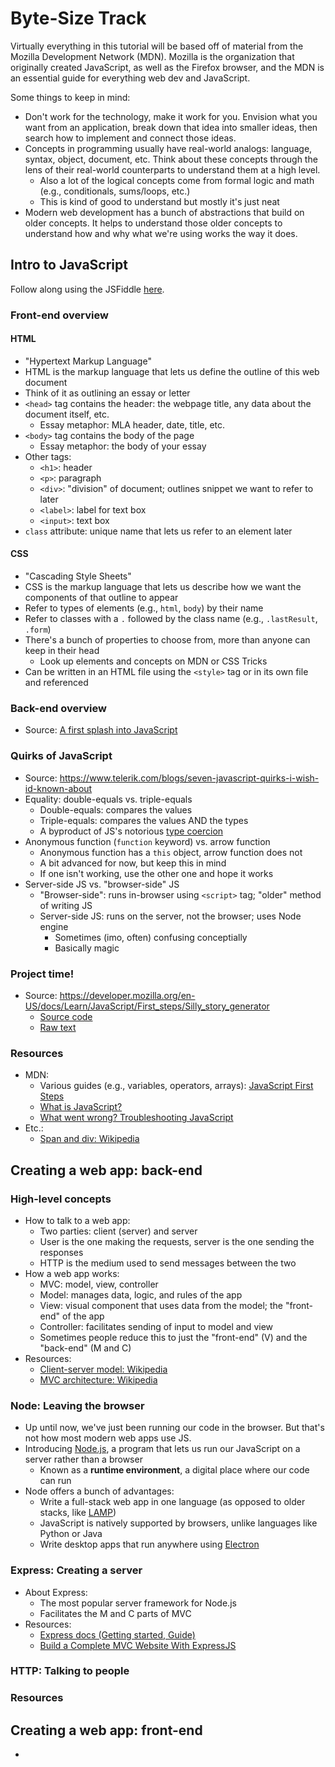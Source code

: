 # Byte-Size Track

Virtually everything in this tutorial will be based off of material from the Mozilla Development Network (MDN). Mozilla is the organization that originally created JavaScript, as well as the Firefox browser, and the MDN is an essential guide for everything web dev and JavaScript.

Some things to keep in mind:

- Don't work for the technology, make it work for you. Envision what you want from an application, break down that idea into smaller ideas, then search how to implement and connect those ideas.
- Concepts in programming usually have real-world analogs: language, syntax, object, document, etc. Think about these concepts through the lens of their real-world counterparts to understand them at a high level.
	- Also a lot of the logical concepts come from formal logic and math (e.g., conditionals, sums/loops, etc.)
	- This is kind of good to understand but mostly it's just neat
- Modern web development has a bunch of abstractions that build on older concepts. It helps to understand those older concepts to understand how and why what we're using works the way it does.

## Intro to JavaScript

Follow along using the JSFiddle [here](https://jsfiddle.net/5pb3xvn8/).

### Front-end overview

#### HTML

- "Hypertext Markup Language"
- HTML is the markup language that lets us define the outline of this web document
- Think of it as outlining an essay or letter
- `<head>` tag contains the header: the webpage title, any data about the document itself, etc.
	- Essay metaphor: MLA header, date, title, etc.
- `<body>` tag contains the body of the page
	- Essay metaphor: the body of your essay
- Other tags:
	- `<h1>`: header
	- `<p>`: paragraph
	- `<div>`: "division" of document; outlines snippet we want to refer to later
	- `<label>`: label for text box
	- `<input>`: text box
- `class` attribute: unique name that lets us refer to an element later

#### CSS

- "Cascading Style Sheets"
- CSS is the markup language that lets us describe how we want the components of that outline to appear
- Refer to types of elements (e.g., `html`, `body`) by their name
- Refer to classes with a `.` followed by the class name (e.g.,  `.lastResult`, `.form`)
- There's a bunch of properties to choose from, more than anyone can keep in their head
	- Look up elements and concepts on MDN or CSS Tricks
- Can be written in an HTML file using the `<style>` tag or in its own file and referenced

### Back-end overview

- Source: [A first splash into JavaScript](https://developer.mozilla.org/en-US/docs/Learn/JavaScript/First_steps/A_first_splash)

### Quirks of JavaScript

- Source: https://www.telerik.com/blogs/seven-javascript-quirks-i-wish-id-known-about
- Equality: double-equals vs. triple-equals
	- Double-equals: compares the values
	- Triple-equals: compares the values AND the types
	- A byproduct of JS's notorious [type coercion](https://www.freecodecamp.org/news/js-type-coercion-explained-27ba3d9a2839/)
- Anonymous function (`function` keyword) vs. arrow function
	- Anonymous function has a `this` object, arrow function does not
	- A bit advanced for now, but keep this in mind
	- If one isn't working, use the other one and hope it works
- Server-side JS vs. "browser-side" JS
	- "Browser-side": runs in-browser using `<script>` tag; "older" method of writing JS
	- Server-side JS: runs on the server, not the browser; uses Node engine
		- Sometimes (imo, often) confusing conceptially
		- Basically magic

### Project time!

- Source: https://developer.mozilla.org/en-US/docs/Learn/JavaScript/First_steps/Silly_story_generator
	- [Source code](https://jsfiddle.net/wmb3217r/)
	- [Raw text](https://raw.githubusercontent.com/mdn/learning-area/master/javascript/introduction-to-js-1/assessment-start/raw-text.txt)

### Resources

- MDN:
	- Various guides (e.g., variables, operators, arrays): [JavaScript First Steps](https://developer.mozilla.org/en-US/docs/Learn/JavaScript/First_steps)
	- [What is JavaScript?](https://developer.mozilla.org/en-US/docs/Learn/JavaScript/First_steps/What_is_JavaScript)
	- [What went wrong? Troubleshooting JavaScript](https://developer.mozilla.org/en-US/docs/Learn/JavaScript/First_steps/What_went_wrong)
- Etc.:
	- [Span and div: Wikipedia](https://en.wikipedia.org/wiki/Span_and_div)

## Creating a web app: back-end

### High-level concepts

- How to talk to a web app:
	- Two parties: client (server) and server
	- User is the one making the requests, server is the one sending the responses
	- HTTP is the medium used to send messages between the two
- How a web app works:
	- MVC: model, view, controller
	- Model: manages data, logic, and rules of the app
	- View: visual component that uses data from the model; the "front-end" of the app
	- Controller: facilitates sending of input to model and view
	- Sometimes people reduce this to just the "front-end" (V) and the "back-end" (M and C)
- Resources:
	- [Client-server model: Wikipedia](https://en.wikipedia.org/wiki/Client%E2%80%93server_model)
	- [MVC architecture: Wikipedia](https://en.wikipedia.org/wiki/Model%E2%80%93view%E2%80%93controller)

### Node: Leaving the browser

- Up until now, we've just been running our code in the browser. But that's not how most modern web apps use JS.
- Introducing [Node.js](https://en.wikipedia.org/wiki/Node.js), a program that lets us run our JavaScript on a server rather than a browser
	- Known as a **runtime environment**, a digital place where our code can run
- Node offers a bunch of advantages:
	- Write a full-stack web app in one language (as opposed to older stacks, like [LAMP](https://en.wikipedia.org/wiki/LAMP_(software_bundle)))
	- JavaScript is natively supported by browsers, unlike languages like Python or Java
	- Write desktop apps that run anywhere using [Electron](https://en.wikipedia.org/wiki/Electron_(software_framework))

### Express: Creating a server

- About Express:
	- The most popular server framework for Node.js
	- Facilitates the M and C parts of MVC
- Resources:
	- [Express docs (Getting started, Guide)](https://expressjs.com/)
	- [Build a Complete MVC Website With ExpressJS](https://code.tutsplus.com/tutorials/build-a-complete-mvc-website-with-expressjs--net-34168)

### HTTP: Talking to people



### Resources

## Creating a web app: front-end

- 
